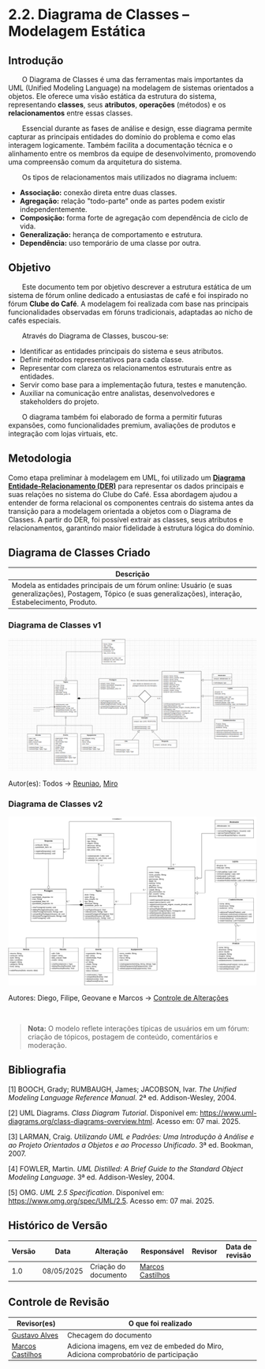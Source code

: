 # 2.2. Diagrama de Classes – Modelagem Estática

## Introdução

  O Diagrama de Classes é uma das ferramentas mais importantes da UML (Unified Modeling Language) na modelagem de sistemas orientados a objetos. Ele oferece uma visão estática da estrutura do sistema, representando **classes**, seus **atributos**, **operações** (métodos) e os **relacionamentos** entre essas classes.

  Essencial durante as fases de análise e design, esse diagrama permite capturar as principais entidades do domínio do problema e como elas interagem logicamente. Também facilita a documentação técnica e o alinhamento entre os membros da equipe de desenvolvimento, promovendo uma compreensão comum da arquitetura do sistema.

  Os tipos de relacionamentos mais utilizados no diagrama incluem:
- **Associação:** conexão direta entre duas classes.
- **Agregação:** relação "todo-parte" onde as partes podem existir independentemente.
- **Composição:** forma forte de agregação com dependência de ciclo de vida.
- **Generalização:** herança de comportamento e estrutura.
- **Dependência:** uso temporário de uma classe por outra.

## Objetivo

  Este documento tem por objetivo descrever a estrutura estática de um sistema de fórum online dedicado a entusiastas de café e foi inspirado no fórum **Clube do Café**. A modelagem foi realizada com base nas principais funcionalidades observadas em fóruns tradicionais, adaptadas ao nicho de cafés especiais.

  Através do Diagrama de Classes, buscou-se:
- Identificar as entidades principais do sistema e seus atributos.
- Definir métodos representativos para cada classe.
- Representar com clareza os relacionamentos estruturais entre as entidades.
- Servir como base para a implementação futura, testes e manutenção.
- Auxiliar na comunicação entre analistas, desenvolvedores e stakeholders do projeto.

  O diagrama também foi elaborado de forma a permitir futuras expansões, como funcionalidades premium, avaliações de produtos e integração com lojas virtuais, etc.

## Metodologia

Como etapa preliminar à modelagem em UML, foi utilizado um **[Diagrama Entidade-Relacionamento (DER)](docs/Modelagem/extras/DER)** para representar os dados principais e suas relações no sistema do Clube do Café. Essa abordagem ajudou a entender de forma relacional os componentes centrais do sistema antes da transição para a modelagem orientada a objetos com o Diagrama de Classes. A partir do DER, foi possível extrair as classes, seus atributos e relacionamentos, garantindo maior fidelidade à estrutura lógica do domínio.


## Diagrama de Classes Criado

| Descrição |                                                 
|-------------------------|
 Modela as entidades principais de um fórum online: Usuário (e suas generalizações), Postagem, Tópico (e suas generalizações), interação, Estabelecimento, Produto.   |

### Diagrama de Classes v1
![DClassesv1.png](../Modelagem/foco1/DClassesv1.png)

Autor(es): Todos -> [Reuniao](https://unbbr.sharepoint.com/sites/ArquiteturaeDesenhodeSoftwareGrupo06539/_layouts/15/stream.aspx?id=%2Fsites%2FArquiteturaeDesenhodeSoftwareGrupo06539%2FDocumentos%20Compartilhados%2FGeneral%2FRecordings%2FReuni%C3%A3o%201%20%2D%20Entrega%202%2D20250423%5F202324%2DGrava%C3%A7%C3%A3o%20de%20Reuni%C3%A3o%2Emp4&referrer=StreamWebApp%2EWeb&referrerScenario=AddressBarCopied%2Eview%2E73a2295e%2D003e%2D472c%2Da1c7%2Daf71082aabec),
[Miro](https://miro.com/app/board/uXjVI-wy_ZU=/)
<br>

### Diagrama de Classes v2
![DiagramadeClassesv2.1.png](../Modelagem/foco1/DiagramadeClassesv2.1.png)

Autores: Diego, Filipe, Geovane e Marcos -> [Controle de Alterações](https://docs.google.com/document/d/1WFo5gpV-1ITkQbm1IdCX4Di81Zo16eXnvoJGotP5rVo/edit?usp=sharing)

<br>

> **Nota:** O modelo reflete interações típicas de usuários em um fórum: criação de tópicos, postagem de conteúdo, comentários e moderação.


## Bibliografia

[1] BOOCH, Grady; RUMBAUGH, James; JACOBSON, Ivar. *The Unified Modeling Language Reference Manual*. 2ª ed. Addison-Wesley, 2004.

[2] UML Diagrams. *Class Diagram Tutorial*. Disponível em: https://www.uml-diagrams.org/class-diagrams-overview.html. Acesso em: 07 mai. 2025.

[3] LARMAN, Craig. *Utilizando UML e Padrões: Uma Introdução à Análise e ao Projeto Orientados a Objetos e ao Processo Unificado*. 3ª ed. Bookman, 2007.

[4] FOWLER, Martin. *UML Distilled: A Brief Guide to the Standard Object Modeling Language*. 3ª ed. Addison-Wesley, 2004.

[5] OMG. *UML 2.5 Specification*. Disponível em: https://www.omg.org/spec/UML/2.5. Acesso em: 07 mai. 2025.

## Histórico de Versão

| Versão | Data       | Alteração                     | Responsável     | Revisor           | Data de revisão |
|--------|------------|-------------------------------|------------------|-------------------|------------------|
| 1.0    | 08/05/2025 | Criação do documento          | [Marcos Castilhos](https://github.com/Marcosatc147)  |    |      |

## Controle de Revisão

| Revisor(es)      | O que foi realizado                                  |
|------------------|------------------------------------------------------|
| [Gustavo Alves](https://github.com/gustaallves) | Checagem do documento  |
| [Marcos Castilhos](https://github.com/Marcosatc147) | Adiciona imagens, em vez de embeded do Miro, Adiciona comprobatório de participação |
